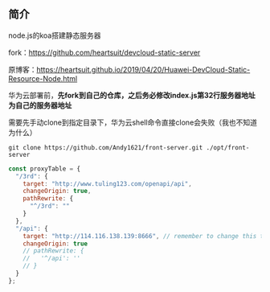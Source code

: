 ## 简介

node.js的koa搭建静态服务器

fork：<https://github.com/heartsuit/devcloud-static-server>

原博客：<https://heartsuit.github.io/2019/04/20/Huawei-DevCloud-Static-Resource-Node.html>



华为云部署前，**先fork到自己的仓库，之后务必修改index.js第32行服务器地址为自己的服务器地址**

需要先手动clone到指定目录下，华为云shell命令直接clone会失败（我也不知道为什么）

```
git clone https://github.com/Andy1621/front-server.git ./opt/front-server
```

```javascript
const proxyTable = {
  "/3rd": {
    target: "http://www.tuling123.com/openapi/api",
    changeOrigin: true,
    pathRewrite: {
      "^/3rd": ""
    }
  },
  "/api": {
    target: "http://114.116.138.139:8666", // remember to change this to your ip address
    changeOrigin: true
    // pathRewrite: {
    //   '^/api': ''
    // }
  }
};
```


